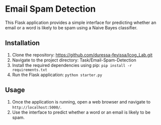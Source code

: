 Email Spam Detection
====================

This Flask application provides a simple interface for predicting whether an email or a word is likely to be spam using a Naive Bayes classifier.

Installation
------------

1. Clone the repository: https://github.com/duressa-feyissa/Icog_Lab.git
2. Navigate to the project directory: Task/Email-Spam-Detection
3. Install the required dependencies using pip: `pip install -r requirements.txt`
4. Run the Flask application: `python starter.py`

Usage
-----

1. Once the application is running, open a web browser and navigate to `http://localhost:5000/`.
2. Use the interface to predict whether a word or an email is likely to be spam.
